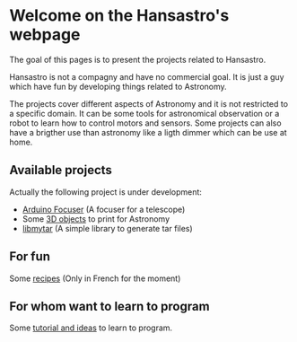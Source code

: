 # Welcome on the Hansastro's webpage

The goal of this pages is to present the projects related to Hansastro.

Hansastro is not a compagny and have no commercial goal. It is just a guy which have fun by developing things related to Astronomy.

The projects cover different aspects of Astronomy and it is not restricted to a specific domain. It can be some tools for astronomical observation or a robot to learn how to control motors and sensors. Some projects can also have a brigther use than astronomy like a ligth dimmer which can be use at home. 

## Available projects

Actually the following project is under development:
- [Arduino Focuser](https://hansastro.github.io/Focuser) (A focuser for a telescope)
- Some [3D objects](https://hansastro.github.io/Astro-3D-Printing/) to print for Astronomy
- [libmytar](https://hansastro.github.io/libmytar/) (A simple library to generate tar files)

## For fun
Some [recipes](https://hansastro.github.io/Recipes/) (Only in French for the moment)

## For whom want to learn to program
Some [tutorial and ideas](https://hansastro.github.io/Programming-Learning/) to learn to program.
